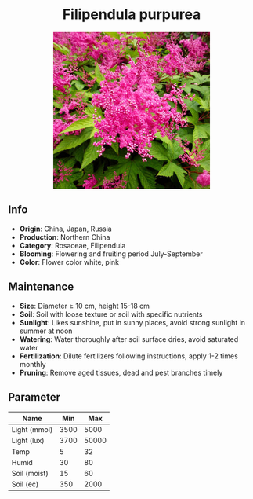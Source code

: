 <h1 align='center'>Filipendula purpurea</h1>
<p align="center">
    <img 
        align='center'
        width='320'
        src="../images/filipendula purpurea.png" 
        alt='Filipendula purpurea' />
</p>

## Info

 - **Origin**: China, Japan, Russia
 - **Production**: Northern China
 - **Category**: Rosaceae, Filipendula
 - **Blooming**: Flowering and fruiting period July-September
 - **Color**: Flower color white, pink

## Maintenance

 - **Size**: Diameter ≥ 10 cm, height 15-18 cm
 - **Soil**: Soil with loose texture or soil with specific nutrients
 - **Sunlight**: Likes sunshine, put in sunny places, avoid strong sunlight in summer at noon
 - **Watering**: Water thoroughly after soil surface dries, avoid saturated water
 - **Fertilization**: Dilute fertilizers following instructions, apply 1-2 times monthly
 - **Pruning**: Remove aged tissues, dead and pest branches timely

## Parameter

| Name         | Min  | Max   |
|--------------|------|-------|
| Light (mmol) | 3500 | 5000  |
| Light (lux)  | 3700 | 50000 |
| Temp         | 5    | 32    |
| Humid        | 30   | 80    |
| Soil (moist) | 15   | 60    |
| Soil (ec)    | 350  | 2000  |
